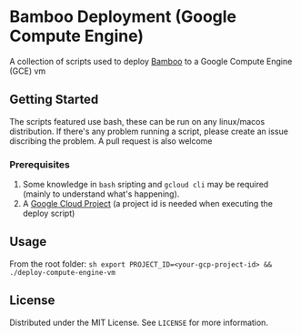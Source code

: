 # Bamboo Deployment (Google Compute Engine)

A collection of scripts used to deploy [Bamboo](https://www.atlassian.com/software/bamboo) to a Google Compute Engine (GCE) vm

## Getting Started

The scripts featured use bash, these can be run on any linux/macos distribution.
If there's any problem running a script, please create an issue discribing the problem. A pull request is also welcome

### Prerequisites

1. Some knowledge in `bash` sripting and `gcloud cli` may be required (mainly to understand what's happening).
2. A [Google Cloud Project](https://console.cloud.google.com) (a project id is needed when executing the deploy script)

## Usage

From the root folder:
	```sh
	export PROJECT_ID=<your-gcp-project-id> && ./deploy-compute-engine-vm
	```

## License

Distributed under the MIT License. See `LICENSE` for more information.
